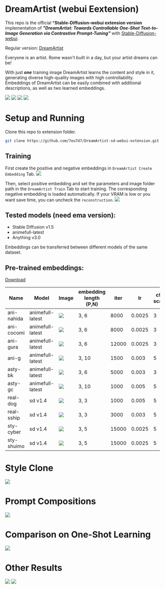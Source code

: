 # DreamArtist (webui Eextension)
This repo is the official ***Stable-Diffusion-webui extension version** implementation of ***"DreamArtist: Towards Controllable One-Shot Text-to-Image Generation via Contrastive Prompt-Tuning"*** 
with [Stable-Diffusion-webui](https://github.com/AUTOMATIC1111/stable-diffusion-webui).

Regular version: [DreamArtist](https://github.com/7eu7d7/DreamArtist-stable-diffusion)

Everyone is an artist. Rome wasn't built in a day, but your artist dreams can be!

With just ***one*** training image DreamArtist learns the content and style in it, generating diverse high-quality images with high controllability.
Embeddings of DreamArtist can be easily combined with additional descriptions, as well as two learned embeddings.

![](imgs/exp1.jpg)
![](imgs/exp_text1.jpg)
![](imgs/exp_text2.jpg)
![](imgs/exp_text3.jpg)

# Setup and Running

Clone this repo to extension folder.
```bash
git clone https://github.com/7eu7d7/DreamArtist-sd-webui-extension.git extensions/DreamArtist
```

## Training

First create the positive and negative embeddings in ```DreamArtist Create Embedding``` Tab.
![](imgs/create.jpg)

Then, select positive embedding and set the parameters and image folder path in the ```DreamArtist Train``` Tab to start training.
The corresponding negative embedding is loaded automatically.
If your VRAM is low or you want save time, you can uncheck the ```reconstruction```.
![](imgs/train.jpg)


## Tested models (need ema version):
+ Stable Diffusion v1.5
+ animefull-latest
+ Anything v3.0

Embeddings can be transferred between different models of the same dataset.

## Pre-trained embeddings:

[Download](https://github.com/7eu7d7/DreamArtist-stable-diffusion/releases/tag/embeddings_v2)

| Name       | Model            | Image                    | embedding length (P,N) | iter  | lr     | cfg scale |
|------------|------------------|--------------------------|------------------------|-------|--------|-----------|
| ani-nahida | animefull-latest | ![](imgs/pre/nahida.jpg) | 3, 6                   | 8000  | 0.0025 | 3         |
| ani-cocomi | animefull-latest | ![](imgs/pre/cocomi.jpg) | 3, 6                   | 8000  | 0.0025 | 3         |
| ani-gura   | animefull-latest | ![](imgs/pre/gura.jpg)   | 3, 6                   | 12000 | 0.0025 | 3         |
| ani-g      | animefull-latest | ![](imgs/pre/g.jpg)      | 3, 10                  | 1500  | 0.003  | 5         |
| asty-bk    | animefull-latest | ![](imgs/pre/bk.jpg)     | 3, 6                   | 5000  | 0.003  | 3         |
| asty-gc    | animefull-latest | ![](imgs/pre/gc.jpg)     | 3, 10                  | 1000  | 0.005  | 5         |
| real-dog   | sd v1.4          | ![](imgs/pre/dog.jpg)    | 3, 3                   | 1000  | 0.005  | 5         |
| real-sship | sd v1.4          | ![](imgs/pre/sship.jpg)  | 3, 3                   | 3000  | 0.003  | 5         |
| sty-cyber  | sd v1.4          | ![](imgs/pre/cyber.jpg)  | 3, 5                   | 15000 | 0.0025 | 5         |
| sty-shuimo | sd v1.4          | ![](imgs/pre/shuimo.jpg) | 3, 5                   | 15000 | 0.0025 | 5         |


# Style Clone
![](imgs/exp_style.jpg)

# Prompt Compositions
![](imgs/exp_comp.jpg)

# Comparison on One-Shot Learning
![](imgs/cmp.jpg)

# Other Results
![](imgs/cnx.jpg)
![](imgs/cnx2.jpg)

